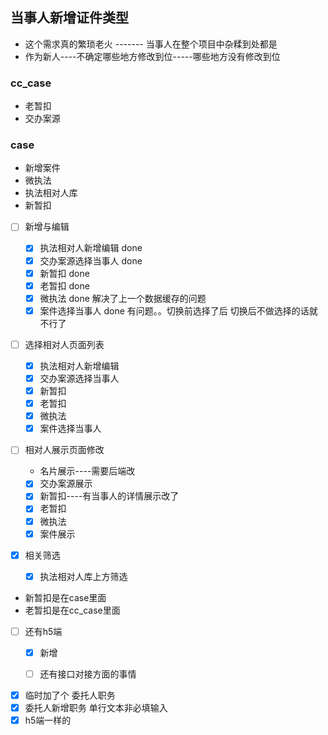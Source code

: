 ## 当事人新增证件类型

+ 这个需求真的繁琐老火 -------  当事人在整个项目中杂糅到处都是
+ 作为新人----不确定哪些地方修改到位-----哪些地方没有修改到位

### cc_case

+ 老暂扣
+ 交办案源

### case

+ 新增案件
+ 微执法
+ 执法相对人库
+ 新暂扣



+ [ ] 新增与编辑
  
  + [x] 执法相对人新增编辑  done
  + [x] 交办案源选择当事人 done
  + [x] 新暂扣 done
  + [x] 老暂扣   done
  + [x] 微执法   done  解决了上一个数据缓存的问题
  + [x] 案件选择当事人  done 有问题。。切换前选择了后 切换后不做选择的话就不行了
  
+ [ ] 选择相对人页面列表
  + [x] 执法相对人新增编辑
  + [x] 交办案源选择当事人
  + [x] 新暂扣
  + [x] 老暂扣
  + [x] 微执法
  + [x] 案件选择当事人
  
+ [ ] 相对人展示页面修改

  + 名片展示----需要后端改

  + [x] 交办案源展示
  + [x] 新暂扣----有当事人的详情展示改了
  + [x] 老暂扣
  + [x] 微执法
  + [x] 案件展示

+ [x] 相关筛选
  + [x] 执法相对人库上方筛选

+ 新暂扣是在case里面   
+ 老暂扣是在cc_case里面

+ [ ] 还有h5端
  + [x] 新增
  + [ ] 还有接口对接方面的事情





+ [x] 临时加了个  委托人职务
+ [x] 委托人新增职务  单行文本非必填输入
+ [x] h5端一样的